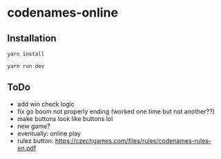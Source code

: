 # codenames-online
## Installation
`yarn install`

`yarn run dev`

## ToDo
 * add win check logic
 * fix go boom not properly ending (worked one time but not another??)
 * make buttons look like buttons lol
 * new game?
 * eventually: online play
 * rulez button: https://czechgames.com/files/rules/codenames-rules-en.pdf